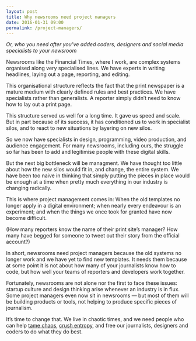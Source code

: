 ```yaml
---
layout: post
title: Why newsrooms need project managers
date: 2016-01-31 09:00
permalink: /project-managers/
---
```

*Or, who you need after you’ve added coders, designers and social media specialists to your newsroom*

Newsrooms like the Financial Times, where I work, are complex systems organised along very specialised lines. We have experts in writing headlines, laying out a page, reporting, and editing.

This organisational structure reflects the fact that the print newspaper is a mature medium with clearly defined rules and best practices. We have specialists rather than generalists. A reporter simply didn’t need to know how to lay out a print page.

This structure served us well for a long time. It gave us speed and scale. But in part because of its success, it has conditioned us to work in specialist silos, and to react to new situations by layering on new silos.

So we now have specialists in design, programming, video production, and audience engagement. For many newsrooms, including ours, the struggle so far has been to add and legitimise people with these digital skills. 

But the next big bottleneck will be managment. We have thought too little about how the new silos would fit in, and change, the entire system. We have been too naive in thinking that simply putting the pieces in place would be enough at a time when pretty much everything in our industry is changing radically.

This is where project management comes in: When the old templates no longer apply in a digital environment; when nearly every endeavour is an experiment; and when the things we once took for granted have now become difficult. 

(How many reporters know the name of their print site’s manager? How many have begged for someone to tweet out their story from the official account?)

In short, newsrooms need project managers because the old systems no longer work and we have yet to find new templates. It needs them because at some point it is not about how many of your journalists know how to code, but how well your teams of reporters and developers work together.

Fortunately, newsrooms are not alone nor the first to face these issues: startup culture and design thinking arise whenever an industry is in flux. Some project managers even now sit in newsrooms &mdash; but most of them will be building products or tools, not helping to produce specific pieces of journalism.

It’s time to change that. We live in chaotic times, and we need people who can help [tame chaos](http://randsinrepose.com/archives/chaotic-beautiful-snowflakes/), [crush entropy](http://randsinrepose.com/archives/entropy-crushers/), and free our journalists, designers and coders to do what they do best.  

